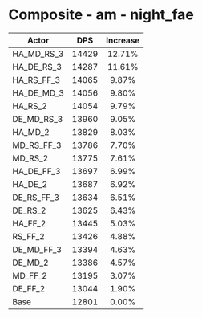 # Composite - am - night_fae
| Actor | DPS | Increase |
|---|:---:|:---:|
|HA_MD_RS_3|14429|12.71%|
|HA_DE_RS_3|14287|11.61%|
|HA_RS_FF_3|14065|9.87%|
|HA_DE_MD_3|14056|9.80%|
|HA_RS_2|14054|9.79%|
|DE_MD_RS_3|13960|9.05%|
|HA_MD_2|13829|8.03%|
|MD_RS_FF_3|13786|7.70%|
|MD_RS_2|13775|7.61%|
|HA_DE_FF_3|13697|6.99%|
|HA_DE_2|13687|6.92%|
|DE_RS_FF_3|13634|6.51%|
|DE_RS_2|13625|6.43%|
|HA_FF_2|13445|5.03%|
|RS_FF_2|13426|4.88%|
|DE_MD_FF_3|13394|4.63%|
|DE_MD_2|13386|4.57%|
|MD_FF_2|13195|3.07%|
|DE_FF_2|13044|1.90%|
|Base|12801|0.00%|
